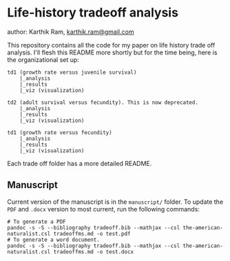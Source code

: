 # Life-history tradeoff analysis

author: Karthik Ram, [karthik.ram@gmail.com](mailto:karthik.ram@gmail.com)

This repository contains all the code for my paper on life history trade off analysis. I'll flesh this README more shortly but for the time being, here is the organizational set up:

```
td1 (growth rate versus juvenile survival)
	|_analysis
	|_results
	|_viz (visualization)

td2 (adult survival versus fecundity). This is now deprecated.
	|_analysis
	|_results
	|_viz (visualization)

td1 (growth rate versus fecundity)
	|_analysis
	|_results
	|_viz (visualization)
```
Each trade off folder has a more detailed README.

## Manuscript

Current version of the manuscript is in the `manuscript/` folder. To update the `PDF` and `.docx` version to most current, run the following commands:

```
# To generate a PDF
pandoc -s -S --bibliography tradeoff.bib --mathjax --csl the-american-naturalist.csl tradeoffms.md -o test.pdf
# To generate a word document.
pandoc -s -S --bibliography tradeoff.bib --mathjax --csl the-american-naturalist.csl tradeoffms.md -o test.docx

```
